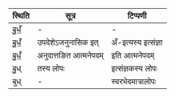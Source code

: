 | स्थिति | सूत्र | टिप्पणी |
| ----- | ------- | ------ |
| बु॒धँ॒ | - | - |
| बु॒धँ॒ | उपदेशेऽजनुनासिक इत् | अँ-इत्यस्य इत्संज्ञा |
| बु॒धँ॒ | अनुदात्तङित आत्मनेपदम् | इति आत्मनेपदम् |
| बु॒ध् | तस्य लोपः | इत्संज्ञकस्य लोपः |
| बुध् | - | स्वरभेदमात्रालोपः |
